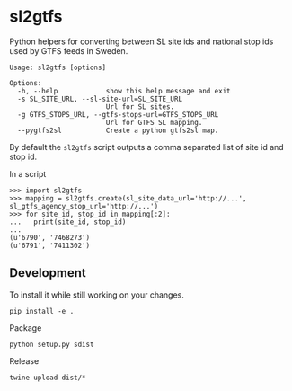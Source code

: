 # sl2gtfs

Python helpers for converting between SL site ids and national stop ids used by GTFS feeds in Sweden.

```
Usage: sl2gtfs [options]

Options:
  -h, --help            show this help message and exit
  -s SL_SITE_URL, --sl-site-url=SL_SITE_URL
                        Url for SL sites.
  -g GTFS_STOPS_URL, --gtfs-stops-url=GTFS_STOPS_URL
                        Url for GTFS SL mapping.
  --pygtfs2sl           Create a python gtfs2sl map.
```

By default the `sl2gtfs` script outputs a comma separated list of site id and stop id.

In a script

```
>>> import sl2gtfs
>>> mapping = sl2gtfs.create(sl_site_data_url='http://...', sl_gtfs_agency_stop_url='http://...')
>>> for site_id, stop_id in mapping[:2]:
...   print(site_id, stop_id)
...
(u'6790', '7468273')
(u'6791', '7411302')
```

## Development

To install it while still working on your changes.

    pip install -e .

Package

    python setup.py sdist

Release

    twine upload dist/*